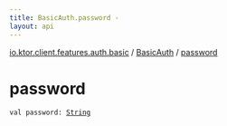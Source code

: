 ```yaml
---
title: BasicAuth.password - 
layout: api
---
```


<div class='api-docs-breadcrumbs'><a href="../index.html">io.ktor.client.features.auth.basic</a> / <a href="index.html">BasicAuth</a> / <a href="./password.html">password</a></div>

# password

<div class="signature"><code><span class="keyword">val </span><span class="identifier">password</span><span class="symbol">: </span><a href="https://kotlinlang.org/api/latest/jvm/stdlib/kotlin/-string/index.html"><span class="identifier">String</span></a></code></div>
